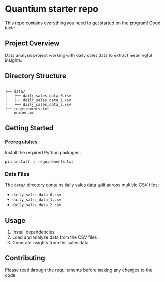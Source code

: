 # Quantium starter repo

This repo contains everything you need to get started on the program! Good luck!

## Project Overview
Data analysis project working with daily sales data to extract meaningful insights.

## Directory Structure
```
.
├── data/
│   ├── daily_sales_data_0.csv
│   ├── daily_sales_data_1.csv
│   └── daily_sales_data_2.csv
├── requirements.txt
└── README.md
```

## Getting Started

### Prerequisites
Install the required Python packages:
```bash
pip install -r requirements.txt
```

### Data Files
The `data/` directory contains daily sales data split across multiple CSV files:
- `daily_sales_data_0.csv`
- `daily_sales_data_1.csv`
- `daily_sales_data_2.csv`

## Usage
1. Install dependencies
2. Load and analyze data from the CSV files
3. Generate insights from the sales data

## Contributing
Please read through the requirements before making any changes to the code.
